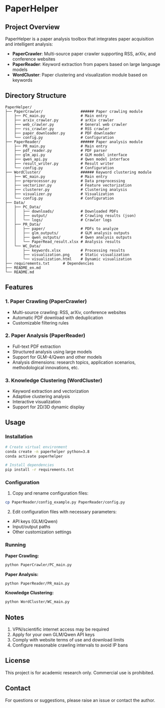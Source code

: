 # PaperHelper

## Project Overview

PaperHelper is a paper analysis toolbox that integrates paper acquisition and intelligent analysis:

- **PaperCrawler**: Multi-source paper crawler supporting RSS, arXiv, and conference websites
- **PaperReader**: Keyword extraction from papers based on large language models
- **WordCluster**: Paper clustering and visualization module based on keywords

## Directory Structure

```
PaperHelper/
├── PaperCrawler/                 ###### Paper crawling module
│   ├── PC_main.py                # Main entry
│   ├── arxiv_crawler.py          # arXiv crawler
│   ├── web_crawler.py            # General web crawler
│   ├── rss_crawler.py            # RSS crawler
│   ├── paper_downloader.py       # PDF downloader
│   └── config.py                 # Configuration
├── PaperReader/                  ###### Paper analysis module
│   ├── PR_main.py                # Main entry
│   ├── pdf_reader.py             # PDF parser
│   ├── glm_api.py                # GLM model interface
│   ├── qwen_api.py               # Qwen model interface
│   ├── result_writer.py          # Result writer
│   └── config.py                 # Configuration
├── WordCluster/                  ###### Keyword clustering module
│   ├── WC_main.py                # Main entry
│   ├── preprocessor.py           # Data preprocessing
│   ├── vectorizer.py             # Feature vectorization
│   ├── clusterer.py              # Clustering analysis
│   ├── visualizer.py             # Visualization
│   └── config.py                 # Configuration
├── Data/
│   ├── PC_Data/
│   │   ├── downloads/            # Downloaded PDFs
│   │   ├── output/               # Crawling results (json)
│   │   └── logs/                 # Crawler logs
│   ├── PR_Data/
│   │   ├── paper/                # PDFs to analyze
│   │   ├── glm_outputs/          # GLM analysis outputs
│   │   ├── qwen_outputs/         # Qwen analysis outputs
│   │   └── PaperRead_result.xlsx # Analysis results
│   └── WC_Data/
│       ├── keywords.xlsx         # Processing results
│       ├── visualization.png     # Static visualization
│       └── visualization.html    # Dynamic visualization
├── requirements.txt      # Dependencies
├── README_en.md   
└── README.md    
```

## Features

### 1. Paper Crawling (PaperCrawler)
- Multi-source crawling: RSS, arXiv, conference websites
- Automatic PDF download with deduplication
- Customizable filtering rules

### 2. Paper Analysis (PaperReader)
- Full-text PDF extraction
- Structured analysis using large models
- Support for GLM-4/Qwen and other models
- Analysis dimensions: research topics, application scenarios, methodological innovations, etc.

### 3. Knowledge Clustering (WordCluster)
- Keyword extraction and vectorization
- Adaptive clustering analysis
- Interactive visualization
- Support for 2D/3D dynamic display

## Usage

### Installation
```bash
# Create virtual environment
conda create -n paperhelper python=3.8
conda activate paperhelper

# Install dependencies
pip install -r requirements.txt
```

### Configuration
1. Copy and rename configuration files:
```bash
cp PaperReader/config_example.py PaperReader/config.py
```

2. Edit configuration files with necessary parameters:
- API keys (GLM/Qwen)
- Input/output paths
- Other customization settings

### Running

**Paper Crawling:**
```bash
python PaperCrawler/PC_main.py
```

**Paper Analysis:**
```bash
python PaperReader/PR_main.py
```

**Knowledge Clustering:**
```bash
python WordCluster/WC_main.py
```

## Notes

1. VPN/scientific internet access may be required
2. Apply for your own GLM/Qwen API keys
3. Comply with website terms of use and download limits
4. Configure reasonable crawling intervals to avoid IP bans

## License

This project is for academic research only. Commercial use is prohibited.

## Contact

For questions or suggestions, please raise an issue or contact the author.